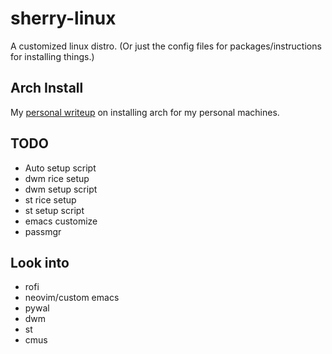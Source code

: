 # sherry-linux
A customized linux distro. (Or just the config files for packages/instructions for installing things.)

## Arch Install
My [personal writeup](https://github.com/PeterK85/sherry-linux/tree/master/arch_install) on installing arch for my personal machines. 

## TODO
+ Auto setup script
+ dwm rice setup
+ dwm setup script
+ st rice setup
+ st setup script
+ emacs customize
+ passmgr

## Look into
+ rofi
+ neovim/custom emacs 
+ pywal
+ dwm
+ st
+ cmus
